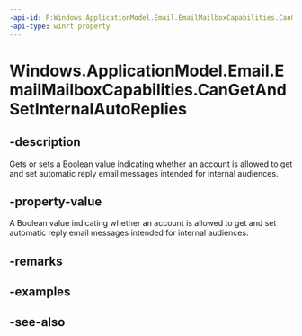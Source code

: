 ```yaml
---
-api-id: P:Windows.ApplicationModel.Email.EmailMailboxCapabilities.CanGetAndSetInternalAutoReplies
-api-type: winrt property
---
```


<!-- Property syntax
public bool CanGetAndSetInternalAutoReplies { get;  set; }
-->

# Windows.ApplicationModel.Email.EmailMailboxCapabilities.CanGetAndSetInternalAutoReplies

## -description
Gets or sets a Boolean value indicating whether an account is allowed to get and set automatic reply email messages intended for internal audiences.

## -property-value
A Boolean value indicating whether an account is allowed to get and set automatic reply email messages intended for internal audiences.

## -remarks

## -examples

## -see-also
